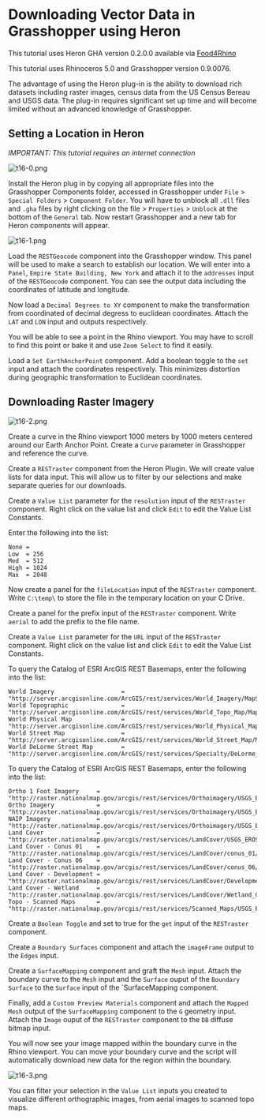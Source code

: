 # Downloading Vector Data in Grasshopper using Heron

This tutorial uses Heron GHA version 0.2.0.0 available via [Food4Rhino](http://www.food4rhino.com/project/heron?ufh)

This tutorial uses Rhinoceros 5.0 and Grasshopper version 0.9.0076.

The advantage of using the Heron plug-in is the ability to download rich datasets including raster images, census data from the US Census Bereau and USGS data. The plug-in requires significant set up time and will become limited without an advanced knowledge of Grasshopper.

## Setting a Location in Heron

*IMPORTANT: This tutorial requires an internet connection*

![t16-0.png](https://github.com/jai2125/gis_tutorials/blob/master/Images/Tutorial_16/t16-0.png)

Install the Heron plug in by copying all appropriate files into the Grasshopper Components folder, accessed in Grasshopper under `File` > `Special Folders` > `Component Folder`. You will have to unblock all `.dll` files and `.gha` files by right clicking on the file > `Properties` > `Unblock` at the bottom of the `General` tab. Now restart Grasshopper and a new tab for Heron components will appear.

![t16-1.png](https://github.com/jai2125/gis_tutorials/blob/master/Images/Tutorial_16/t16-1.png)

Load the `RESTGeocode` component into the Grasshopper window. This panel will be used to make a search to establish our location. We will enter into a `Panel`, `Empire State Building, New York` and attach it to the `addresses` input of the `RESTGeocode` component. You can see the output data including the coordinates of latitude and longitude.

Now load a `Decimal Degrees to XY` component to make the transformation from coordinated of decimal degress to euclidean coordinates. Attach the `LAT` and `LON` input and outputs respectively.

You will be able to see a point in the Rhino viewport. You may have to scroll to find this point or bake it and use `Zoom Select` to find it easily.

Load a `Set EarthAnchorPoint` component. Add a boolean toggle to the `set` input and attach the coordinates respectively. This minimizes distortion during geographic transformation to Euclidean coordinates.

## Downloading Raster Imagery

![t16-2.png](https://github.com/jai2125/gis_tutorials/blob/master/Images/Tutorial_16/t16-2.png)

Create a curve in the Rhino viewport 1000 meters by 1000 meters centered around our Earth Anchor Point. Create a `Curve` parameter in Grasshopper and reference the curve.

Create a `RESTraster` component from the Heron Plugin. We will create value lists for data input. This will allow us to filter by our selections and make separate queries for our downloads.

Create a `Value List` parameter for the `resolution` input of the `RESTraster` component. Right click on the value list and click `Edit` to edit the Value List Constants.

Enter the following into the list:

```
None = 
Low  = 256
Med  = 512
High = 1024
Max  = 2048
```

Now create a panel for the `fileLocation` input of the `RESTraster` component. Write `C:\temp\` to store the file in the temporary location on your C Drive.

Create a panel for the prefix input of the `RESTraster` component. Write `aerial` to add the prefix to the file name.

Create a `Value List` parameter for the `URL` input of the `RESTraster` component. Right click on the value list and click `Edit` to edit the Value List Constants.

To query the Catalog of ESRI ArcGIS REST Basemaps, enter the following into the list:

```
World Imagery                   = "http://server.arcgisonline.com/ArcGIS/rest/services/World_Imagery/MapServer/export?"
World Topographic               = "http://server.arcgisonline.com/ArcGIS/rest/services/World_Topo_Map/MapServer/export?"
World Physical Map              = "http://server.arcgisonline.com/ArcGIS/rest/services/World_Physical_Map/MapServer/export?"
World Street Map                = "http://server.arcgisonline.com/ArcGIS/rest/services/World_Street_Map/MapServer/export?"
World DeLorme Street Map        = "http://server.arcgisonline.com/ArcGIS/rest/services/Specialty/DeLorme_World_Base_Map/MapServer/export?"
```

To query the Catalog of ESRI ArcGIS REST Basemaps, enter the following into the list:

```
Ortho 1 Foot Imagery     = "http://raster.nationalmap.gov/arcgis/rest/services/Orthoimagery/USGS_EROS_Ortho_1Foot/ImageServer/exportImage?"
Ortho Imagery            = "http://raster.nationalmap.gov/arcgis/rest/services/Orthoimagery/USGS_EROS_Ortho/ImageServer/exportImage?"
NAIP Imagery             = "http://raster.nationalmap.gov/arcgis/rest/services/Orthoimagery/USGS_EROS_Ortho_NAIP/ImageServer/exportImage?"
Land Cover               = "http://raster.nationalmap.gov/arcgis/rest/services/LandCover/USGS_EROS_LandCover_NLCD/MapServer/export?"
Land Cover - Conus 01    = "http://raster.nationalmap.gov/arcgis/rest/services/LandCover/conus_01/MapServer/export?"
Land Cover - Conus 06    = "http://raster.nationalmap.gov/arcgis/rest/services/LandCover/conus_06/MapServer/export?"
Land Cover - Development = "http://raster.nationalmap.gov/arcgis/rest/services/LandCover/Development_0106/MapServer/export?"
Land Cover - Wetland     = "http://raster.nationalmap.gov/arcgis/rest/services/LandCover/Wetland_0106/MapServer/export?"
Topo - Scanned Maps      = "http://raster.nationalmap.gov/arcgis/rest/services/Scanned_Maps/USGS_EROS_DRG_SCALE/ImageServer/exportImage?"
```

Create a `Boolean Toggle` and set to true for the `get` input of the `RESTraster` component.

Create a `Boundary Surfaces` component and attach the `imageFrame` output to the `Edges` input.

Create a `SurfaceMapping` component and graft the `Mesh` input. Attach the boundary curve to the `Mesh` input and the `Surface` ouput of the `Boundary Surface` to the `Surface` input of the `SurfaceMapping component.

Finally, add a `Custom Preview Materials` component and attach the `Mapped Mesh` output of the `SurfaceMapping` component to the `G` geometry input. Attach the `Image` ouput of the `RESTraster` component to the `DB` diffuse bitmap input.

You will now see your image mapped within the boundary curve in the Rhino viewport. You can move your boundary curve and the script will automatically download new data for the region within the boundary.

![t16-3.png](https://github.com/jai2125/gis_tutorials/blob/master/Images/Tutorial_16/t16-3.png)

You can filter your selection in the `Value List` inputs you created to visualize different orthographic images, from aerial images to scanned topo maps.




